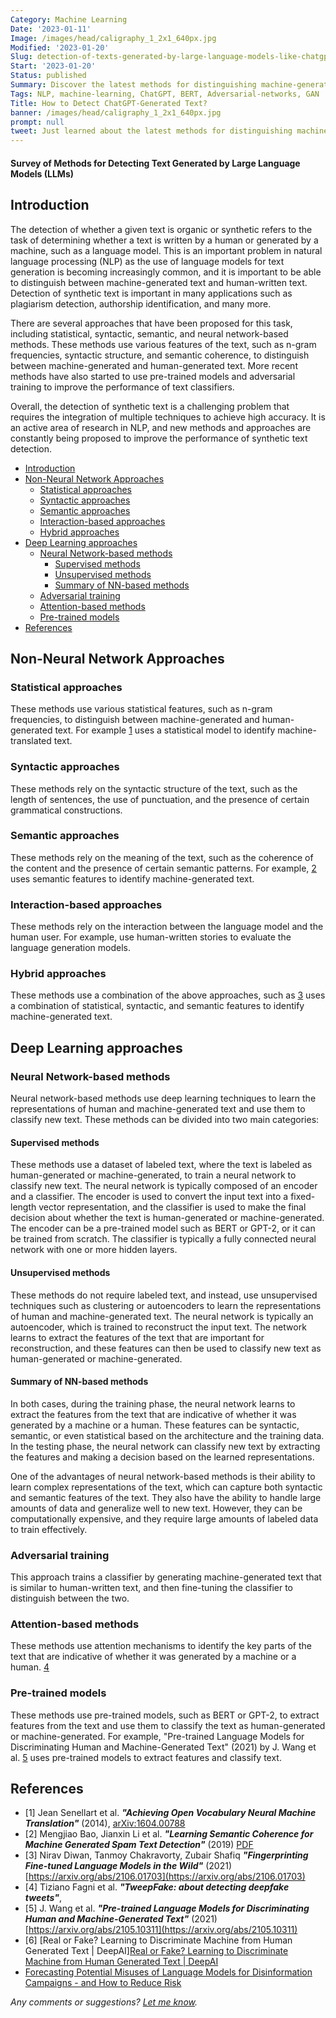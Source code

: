 ```yaml
---
Category: Machine Learning
Date: '2023-01-11'
Image: /images/head/caligraphy_1_2x1_640px.jpg
Modified: '2023-01-20'
Slug: detection-of-texts-generated-by-large-language-models-like-chatgpt
Start: '2023-01-20'
Status: published
Summary: Discover the latest methods for distinguishing machine-generated text from the human-written text. Learn about statistical, syntactic, semantic, and neural network-based approaches. Stay up-to-date with the latest research in NLP and AI.
Tags: NLP, machine-learning, ChatGPT, BERT, Adversarial-networks, GAN
Title: How to Detect ChatGPT-Generated Text?
banner: /images/head/caligraphy_1_2x1_640px.jpg
prompt: null
tweet: Just learned about the latest methods for distinguishing machine-generated text from human-written text, including neural network-based approaches. Stay ahead of the game in NLP and AI research!
---
```

#### Survey of Methods for Detecting Text Generated by Large Language Models (LLMs)

## Introduction

The detection of whether a given text is organic or synthetic refers to the task of determining whether a text is written by a human or generated by a machine, such as a language model. This is an important problem in natural language processing (NLP) as the use of language models for text generation is becoming increasingly common, and it is important to be able to distinguish between machine-generated text and human-written text. Detection of synthetic text is important in many applications such as plagiarism detection, authorship identification, and many more.

There are several approaches that have been proposed for this task, including statistical, syntactic, semantic, and neural network-based methods. These methods use various features of the text, such as n-gram frequencies, syntactic structure, and semantic coherence, to distinguish between machine-generated and human-generated text. More recent methods have also started to use pre-trained models and adversarial training to improve the performance of text classifiers.

Overall, the detection of synthetic text is a challenging problem that requires the integration of multiple techniques to achieve high accuracy. It is an active area of research in NLP, and new methods and approaches are constantly being proposed to improve the performance of synthetic text detection.

<!-- MarkdownTOC levels="2,3" autolink="true" autoanchor="true" -->

- [Introduction](#introduction)
- [Non-Neural Network Approaches](#non-neural-network-approaches)
	- [Statistical approaches](#statistical-approaches)
	- [Syntactic approaches](#syntactic-approaches)
	- [Semantic approaches](#semantic-approaches)
	- [Interaction-based approaches](#interaction-based-approaches)
	- [Hybrid approaches](#hybrid-approaches)
- [Deep Learning approaches](#deep-learning-approaches)
	- [Neural Network-based methods](#neural-network-based-methods)
		- [Supervised methods](#supervised-methods)
		- [Unsupervised methods](#unsupervised-methods)
		- [Summary of NN-based methods](#summary-of-nn-based-methods)
	- [Adversarial training](#adversarial-training)
	- [Attention-based methods](#attention-based-methods)
	- [Pre-trained models](#pre-trained-models)
- [References](#references)

<!-- /MarkdownTOC -->

<a id="non-neural-network-approaches"></a>

## Non-Neural Network Approaches

<a id="statistical-approaches"></a>

### Statistical approaches

These methods use various statistical features, such as n-gram frequencies, to distinguish between machine-generated and human-generated text. For example [1](#r1) uses a statistical model to identify machine-translated text.

<a id="syntactic-approaches"></a>

### Syntactic approaches

These methods rely on the syntactic structure of the text, such as the length of sentences, the use of punctuation, and the presence of certain grammatical constructions.

<a id="semantic-approaches"></a>

### Semantic approaches

These methods rely on the meaning of the text, such as the coherence of the content and the presence of certain semantic patterns. For example, [2](#r2) uses semantic features to identify machine-generated text.

<a id="interaction-based-approaches"></a>

### Interaction-based approaches

These methods rely on the interaction between the language model and the human user. For example, use human-written stories to evaluate the language generation models.

<a id="hybrid-approaches"></a>

### Hybrid approaches

These methods use a combination of the above approaches, such as [3](#r3) uses a combination of statistical, syntactic, and semantic features to identify machine-generated text.

<a id="deep-learning-approaches"></a>

## Deep Learning approaches

<a id="neural-network-based-methods"></a>

### Neural Network-based methods

Neural network-based methods use deep learning techniques to learn the representations of human and machine-generated text and use them to classify new text. These methods can be divided into two main categories:

#### Supervised methods

These methods use a dataset of labeled text, where the text is labeled as human-generated or machine-generated, to train a neural network to classify new text. The neural network is typically composed of an encoder and a classifier. The encoder is used to convert the input text into a fixed-length vector representation, and the classifier is used to make the final decision about whether the text is human-generated or machine-generated. The encoder can be a pre-trained model such as BERT or GPT-2, or it can be trained from scratch. The classifier is typically a fully connected neural network with one or more hidden layers.

#### Unsupervised methods

These methods do not require labeled text, and instead, use unsupervised techniques such as clustering or autoencoders to learn the representations of human and machine-generated text. The neural network is typically an autoencoder, which is trained to reconstruct the input text. The network learns to extract the features of the text that are important for reconstruction, and these features can then be used to classify new text as human-generated or machine-generated.

#### Summary of NN-based methods

In both cases, during the training phase, the neural network learns to extract the features from the text that are indicative of whether it was generated by a machine or a human. These features can be syntactic, semantic, or even statistical based on the architecture and the training data. In the testing phase, the neural network can classify new text by extracting the features and making a decision based on the learned representations.

One of the advantages of neural network-based methods is their ability to learn complex representations of the text, which can capture both syntactic and semantic features of the text. They also have the ability to handle large amounts of data and generalize well to new text. However, they can be computationally expensive, and they require large amounts of labeled data to train effectively.

<a id="adversarial-training"></a>

### Adversarial training

This approach trains a classifier by generating machine-generated text that is similar to human-written text, and then fine-tuning the classifier to distinguish between the two.

<a id="attention-based-methods"></a>

### Attention-based methods

These methods use attention mechanisms to identify the key parts of the text that are indicative of whether it was generated by a machine or a human. [4](#r4)

<a id="pre-trained-models"></a>

### Pre-trained models

These methods use pre-trained models, such as BERT or GPT-2, to extract features from the text and use them to classify the text as human-generated or machine-generated. For example, "Pre-trained Language Models for Discriminating Human and Machine-Generated Text" (2021) by J. Wang et al. [5](#r5) uses pre-trained models to extract features and classify text.

<a id="references"></a>

## References

- <a id="r1">[1]</a> Jean Senellart et al. ***"Achieving Open Vocabulary Neural Machine Translation"*** (2014), [arXiv:1604.00788](https://arxiv.org/abs/1604.00788)
- <a id="r2">[2]</a> Mengjiao Bao, Jianxin Li et al. ***"Learning Semantic Coherence for Machine Generated Spam Text Detection"*** (2019) [PDF](https://www.semanticscholar.org/paper/Learning-Semantic-Coherence-for-Machine-Generated-Bao-Li/5de7dca75e9846fcbb7d6c9b4c8ab5aaf6cfbd43)
- <a id="r3">[3]</a> Nirav Diwan, Tanmoy Chakravorty, Zubair Shafiq ***"Fingerprinting Fine-tuned Language Models in the Wild"*** (2021) [https://arxiv.org/abs/2106.01703](https://arxiv.org/abs/2106.01703)
- <a id="r4">[4]</a> Tiziano Fagni et al. ***"TweepFake: about detecting deepfake tweets"***,
- <a id="r5">[5]</a> J. Wang et al. ***"Pre-trained Language Models for Discriminating Human and Machine-Generated Text"*** (2021) [https://arxiv.org/abs/2105.10311](https://arxiv.org/abs/2105.10311)
- \[6\] [Real or Fake? Learning to Discriminate Machine from Human Generated Text | DeepAI][Real or Fake? Learning to Discriminate Machine from Human Generated Text | DeepAI](https://deepai.org/publication/real-or-fake-learning-to-discriminate-machine-from-human-generated-text)
- [Forecasting Potential Misuses of Language Models for Disinformation Campaigns - and How to Reduce Risk](https://openai.com/blog/forecasting-misuse/)

*Any comments or suggestions? [Let me know](mailto:ksafjan@gmail.com?subject=Blog+post).*
